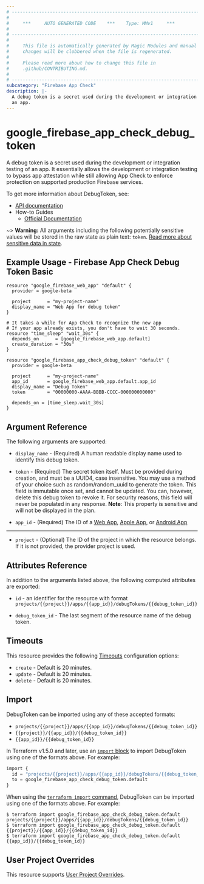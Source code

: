 ```yaml
---
# ----------------------------------------------------------------------------
#
#     ***     AUTO GENERATED CODE    ***    Type: MMv1     ***
#
# ----------------------------------------------------------------------------
#
#     This file is automatically generated by Magic Modules and manual
#     changes will be clobbered when the file is regenerated.
#
#     Please read more about how to change this file in
#     .github/CONTRIBUTING.md.
#
# ----------------------------------------------------------------------------
subcategory: "Firebase App Check"
description: |-
  A debug token is a secret used during the development or integration testing of
  an app.
---
```


# google\_firebase\_app\_check\_debug\_token

A debug token is a secret used during the development or integration testing of
an app. It essentially allows the development or integration testing to bypass
app attestation while still allowing App Check to enforce protection on supported
production Firebase services.


To get more information about DebugToken, see:

* [API documentation](https://firebase.google.com/docs/reference/appcheck/rest/v1/projects.apps.debugTokens)
* How-to Guides
    * [Official Documentation](https://firebase.google.com/docs/app-check)

~> **Warning:** All arguments including the following potentially sensitive
values will be stored in the raw state as plain text: `token`.
[Read more about sensitive data in state](https://www.terraform.io/language/state/sensitive-data).

## Example Usage - Firebase App Check Debug Token Basic


```hcl
resource "google_firebase_web_app" "default" {
  provider = google-beta

  project      = "my-project-name"
  display_name = "Web App for debug token"
}

# It takes a while for App Check to recognize the new app
# If your app already exists, you don't have to wait 30 seconds.
resource "time_sleep" "wait_30s" {
  depends_on      = [google_firebase_web_app.default]
  create_duration = "30s"
}

resource "google_firebase_app_check_debug_token" "default" {
  provider = google-beta

  project      = "my-project-name"
  app_id       = google_firebase_web_app.default.app_id
  display_name = "Debug Token"
  token        = "00000000-AAAA-BBBB-CCCC-000000000000"

  depends_on = [time_sleep.wait_30s]
}
```

## Argument Reference

The following arguments are supported:


* `display_name` -
  (Required)
  A human readable display name used to identify this debug token.

* `token` -
  (Required)
  The secret token itself. Must be provided during creation, and must be a UUID4,
  case insensitive. You may use a method of your choice such as random/random_uuid
  to generate the token.
  This field is immutable once set, and cannot be updated. You can, however, delete
  this debug token to revoke it.
  For security reasons, this field will never be populated in any response.
  **Note**: This property is sensitive and will not be displayed in the plan.

* `app_id` -
  (Required)
  The ID of a
  [Web App](https://firebase.google.com/docs/reference/firebase-management/rest/v1beta1/projects.webApps#WebApp.FIELDS.app_id),
  [Apple App](https://firebase.google.com/docs/reference/firebase-management/rest/v1beta1/projects.iosApps#IosApp.FIELDS.app_id),
  or [Android App](https://firebase.google.com/docs/reference/firebase-management/rest/v1beta1/projects.androidApps#AndroidApp.FIELDS.app_id)


- - -


* `project` - (Optional) The ID of the project in which the resource belongs.
    If it is not provided, the provider project is used.


## Attributes Reference

In addition to the arguments listed above, the following computed attributes are exported:

* `id` - an identifier for the resource with format `projects/{{project}}/apps/{{app_id}}/debugTokens/{{debug_token_id}}`

* `debug_token_id` -
  The last segment of the resource name of the debug token.


## Timeouts

This resource provides the following
[Timeouts](https://developer.hashicorp.com/terraform/plugin/sdkv2/resources/retries-and-customizable-timeouts) configuration options:

- `create` - Default is 20 minutes.
- `update` - Default is 20 minutes.
- `delete` - Default is 20 minutes.

## Import


DebugToken can be imported using any of these accepted formats:

* `projects/{{project}}/apps/{{app_id}}/debugTokens/{{debug_token_id}}`
* `{{project}}/{{app_id}}/{{debug_token_id}}`
* `{{app_id}}/{{debug_token_id}}`


In Terraform v1.5.0 and later, use an [`import` block](https://developer.hashicorp.com/terraform/language/import) to import DebugToken using one of the formats above. For example:

```tf
import {
  id = "projects/{{project}}/apps/{{app_id}}/debugTokens/{{debug_token_id}}"
  to = google_firebase_app_check_debug_token.default
}
```

When using the [`terraform import` command](https://developer.hashicorp.com/terraform/cli/commands/import), DebugToken can be imported using one of the formats above. For example:

```
$ terraform import google_firebase_app_check_debug_token.default projects/{{project}}/apps/{{app_id}}/debugTokens/{{debug_token_id}}
$ terraform import google_firebase_app_check_debug_token.default {{project}}/{{app_id}}/{{debug_token_id}}
$ terraform import google_firebase_app_check_debug_token.default {{app_id}}/{{debug_token_id}}
```

## User Project Overrides

This resource supports [User Project Overrides](https://registry.terraform.io/providers/hashicorp/google/latest/docs/guides/provider_reference#user_project_override).
